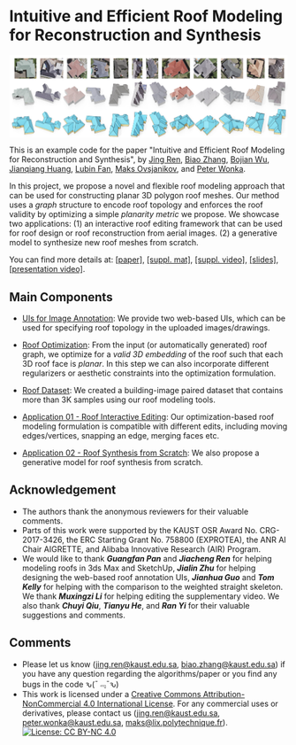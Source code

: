 # Intuitive and Efficient Roof Modeling for Reconstruction and Synthesis
<p>
<img align="center"  src="./figs/teaser.png" width="1000">
</p>

This is an example code for the paper "Intuitive and Efficient Roof Modeling for Reconstruction and Synthesis",
by [Jing Ren](https://ren-jing.com/), [Biao Zhang](http://1zb.github.io/), [Bojian Wu](https://bojianwu.github.io/), 
[Jianqiang Huang](https://scholar.google.com.hk/citations?user=UqAybqgAAAAJ&hl=en),
[Lubin Fan](https://lubinfan.github.io/index.html),
[Maks Ovsjanikov](http://www.lix.polytechnique.fr/~maks/),
and [Peter Wonka](http://peterwonka.net/).

In this project, we propose a novel and flexible roof modeling approach that can be used for constructing planar 3D polygon roof meshes. 
Our method uses a *graph* structure to encode roof topology and enforces the roof validity by optimizing a simple *planarity metric* we propose.
We showcase two applications: (1) an interactive roof editing framework that can be used for roof design or roof reconstruction from aerial images.
(2) a generative model to synthesize new roof meshes from scratch.

You can find more details at: [[paper]](), [[suppl. mat]](), [[suppl. video]](https://www.youtube.com/watch?v=MmyNTmV7lFM), [[slides]](), [[presentation video]]().

## Main Components
- [UIs for Image Annotation](https://github.com/llorz/SGA21_roofOptimization/tree/main/UI_annotation): We provide two web-based UIs, which can be used for specifying roof topology in the uploaded images/drawings.

- [Roof Optimization](https://github.com/llorz/SGA21_roofOptimization/tree/main/RoofOptimization): From the input (or automatically generated) roof graph, we optimize for a *valid 3D embedding* of the roof such that each 3D roof face is *planar*. In this step we can also incorporate different regularizers or aesthetic constraints into the optimization formulation. 

- [Roof Dataset](https://github.com/llorz/SGA21_roofOptimization/tree/main/RoofGraphDataset): We created a building-image paired dataset that contains more than 3K samples using our roof modeling tools. 

- [Application 01 - Roof Interactive Editing](https://github.com/llorz/SGA21_roofOptimization/tree/main/UI_editing): Our optimization-based roof modeling formulation is compatible with different edits, including moving edges/vertices, snapping an edge, merging faces etc. 

- [Application 02 - Roof Synthesis from Scratch](https://github.com/llorz/SGA21_roofOptimization/tree/main/RoofSynthesis): We also propose a generative model for roof synthesis from scratch.

## Acknowledgement
- The authors thank the anonymous reviewers for their valuable comments. 
- Parts of this work were supported by the KAUST OSR Award No. CRG-2017-3426, the ERC Starting Grant No. 758800 (EXPROTEA), the ANR AI Chair AIGRETTE, and Alibaba Innovative Research (AIR) Program. 
- We would like to thank _**Guangfan Pan**_ and _**Jiacheng Ren**_ for helping modeling roofs in 3ds Max and SketchUp, _**Jialin Zhu**_ for helping designing the web-based roof annotation UIs,  _**Jianhua Guo**_ and _**Tom Kelly**_ for helping with the comparison to the weighted straight skeleton. We thank _**Muxingzi Li**_ for helping editing the supplementary video. We also thank _**Chuyi Qiu**_, _**Tianyu He**_, and _**Ran Yi**_ for their valuable suggestions and comments.

## Comments
- Please let us know (jing.ren@kaust.edu.sa, biao.zhang@kaust.edu.sa) if you have any question regarding the algorithms/paper or you find any bugs in the code ԅ(¯﹃¯ԅ)
- This work is licensed under a [Creative Commons Attribution-NonCommercial 4.0 International License](http://creativecommons.org/licenses/by-nc/4.0/). For any commercial uses or derivatives, please contact us (jing.ren@kaust.edu.sa, peter.wonka@kaust.edu.sa, maks@lix.polytechnique.fr). [![License: CC BY-NC 4.0](https://img.shields.io/badge/License-CC%20BY--NC%204.0-lightgrey.svg)](https://creativecommons.org/licenses/by-nc/4.0/)
